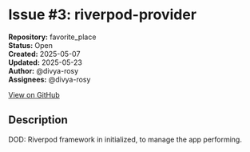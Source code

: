 # Issue #3: riverpod-provider

**Repository:** favorite_place  
**Status:** Open  
**Created:** 2025-05-07  
**Updated:** 2025-05-23  
**Author:** @divya-rosy  
**Assignees:** @divya-rosy  

[View on GitHub](https://github.com/Simtestlab/favorite_place/issues/3)

## Description

DOD: Riverpod framework in initialized, to manage the app performing.